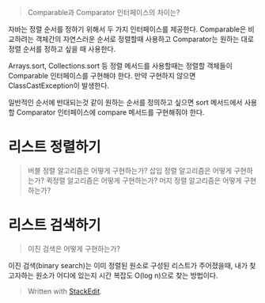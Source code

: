 >Comparable과 Comparator 인터페이스의 차이는?

자바는 정렬 순서를 정하기 위해서 두 가지 인터페이스를 제공한다. 
Comparable은 비교하려는 객체간의 자연스러운 순서로 정렬할때 사용하고 Comparator는 원하는 대로 정렬 순서를 정하고 싶을 때 사용한다. 

Arrays.sort, Collections.sort 등 정렬 메서드를 사용할때는 정렬할 객체들이 Comparable 인터페이스를 구현해야 한다. 만약 구현하지 않으면 ClassCastException이 발생한다. 


일반적인 순서에 반대되는것 같이 원하는 순서를 정의하고 싶으면 sort 메서드에서 사용할 Comparator 인터페이스에 compare 메서드를  구현해줘야 한다. 

# 리스트 정렬하기

>버블 정렬 알고리즘은 어떻게 구현하는가? 
>삽입 정렬 알고리즘은 어떻게 구현하는가? 
>퀵정렬 알고리즘은 어떻게 구현하는가?
>머지 정렬 알고리즘은 어떻게 구현하는가? 

# 리스트 검색하기

>이진 검색은 어떻게 구현하는가?

이진 검색(binary search)는 이미 정렬된 원소로 구성된  리스트가 주어졌을때, 내가 찾고자하는 원소가 어디에 있는지 시간 복잡도 O(log n)으로 찾는 방법이다.  

> Written with [StackEdit](https://stackedit.io/).
<!--stackedit_data:
eyJoaXN0b3J5IjpbLTMzMTkyMDUyNSwtMTE3MTUxMDQ5N119
-->